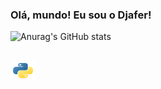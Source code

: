 ### Olá, mundo! Eu sou o Djafer!
![Anurag's GitHub stats](https://github-readme-stats.vercel.app/api?username=DjaferFernandes&show_icons=true&theme=transparent)
<div style="display: inline_block"><br>
 <img align="center" alt="Rafa-Python" height="30" width="40" src="https://raw.githubusercontent.com/devicons/devicon/master/icons/python/python-original.svg">
 
